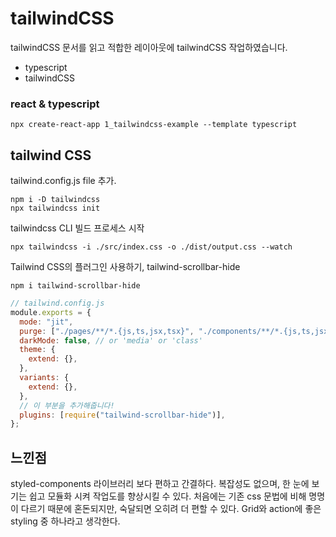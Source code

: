 # tailwindCSS

tailwindCSS 문서를 읽고 적합한 레이아웃에 tailwindCSS 작업하였습니다.

- typescript
- tailwindCSS

### react & typescript 
```git
npx create-react-app 1_tailwindcss-example --template typescript
```

## tailwind CSS
tailwind.config.js file 추가.
```git
npm i -D tailwindcss
npx tailwindcss init
```

tailwindcss CLI 빌드 프로세스 시작
```git
npx tailwindcss -i ./src/index.css -o ./dist/output.css --watch
```


Tailwind CSS의 플러그인 사용하기, tailwind-scrollbar-hide
```git
npm i tailwind-scrollbar-hide
```
```javascript
// tailwind.config.js
module.exports = {
  mode: "jit",
  purge: ["./pages/**/*.{js,ts,jsx,tsx}", "./components/**/*.{js,ts,jsx,tsx}"],
  darkMode: false, // or 'media' or 'class'
  theme: {
    extend: {},
  },
  variants: {
    extend: {},
  },
  // 이 부분을 추가해줍니다!
  plugins: [require("tailwind-scrollbar-hide")],
};
```

## 느낀점
styled-components 라이브러리 보다 편하고 간결하다.
복잡성도 없으며, 한 눈에 보기는 쉽고 모듈화 시켜 작업도를 향상시킬 수 있다.
처음에는 기존 css 문법에 비해 명명이 다르기 때문에 혼돈되지만, 숙달되면 오히려 더 편할 수 있다.
Grid와 action에 좋은 styling 중 하나라고 생각한다.